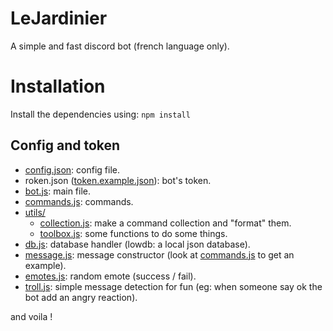 # LeJardinier

A simple and fast discord bot (french language only).

# Installation

Install the dependencies using:
```npm install```

## Config and token

* [config.json](./config.json): config file.
* roken.json ([token.example.json](./token.example.json)): bot's token.
* [bot.js](./bot.js): main file.
* [commands.js](./commands.js): commands.
* [utils/](./utils/)
	* [collection.js](./utils/collection.js): make a command collection and "format" them.
	* [toolbox.js](./utils/toolbox.js): some functions to do some things.
* [db.js](./db.js): database handler (lowdb: a local json database).
* [message.js](./message.js): message constructor (look at [commands.js](./commands.js) to get an example).
* [emotes.js](./emotes.js): random emote (success / fail).
* [troll.js](./troll.js): simple message detection for fun (eg: when someone say ok the bot add an angry reaction).

and voila !

